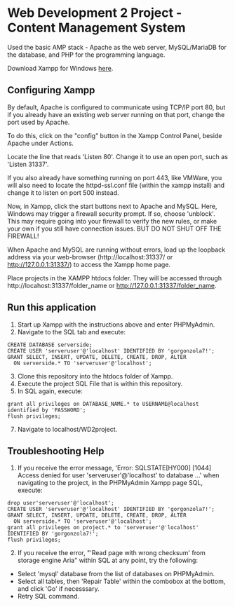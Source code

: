 # Web Development 2 Project - Content Management System
Used the basic AMP stack - Apache as the web server, MySQL/MariaDB for the database, and PHP for the programming language. 

Download Xampp for Windows [here](https://www.apachefriends.org/download.html).

## Configuring Xampp 
By default, Apache is configured to communicate using TCP/IP port 80, but if you already have an existing web server running on that port, change the port used by Apache.

To do this, click on the "config" button in the Xampp Control Panel, beside Apache under Actions.

Locate the line that reads 'Listen 80'. Change it to use an open port, such as 'Listen 31337'.

If you also already have something running on port 443, like VMWare, you will also need to locate the httpd-ssl.conf file (within the xampp install) and change it to listen on port 500 instead.

Now, in Xampp, click the start buttons next to Apache and MySQL. Here, Windows may trigger a firewall security prompt. If so, choose 'unblock'. This may require going into your firewall to verify the new rules, or make your own if you still have connection issues. BUT DO NOT SHUT OFF THE FIREWALL!

When Apache and MySQL are running without errors, load up the loopback address via your web-browser (http://localhost:31337/ or http://127.0.0.1:31337/) to access the Xampp home page.

Place projects in the XAMPP htdocs folder. They will be accessed through http://locahost:31337/folder_name or http://127.0.0.1:31337/folder_name.

## Run this application
1. Start up Xampp with the instructions above and enter PHPMyAdmin.
2. Navigate to the SQL tab and execute:
```
CREATE DATABASE serverside;
CREATE USER 'serveruser'@'localhost' IDENTIFIED BY 'gorgonzola7!';
GRANT SELECT, INSERT, UPDATE, DELETE, CREATE, DROP, ALTER
  ON serverside.* TO 'serveruser'@'localhost';
```
3. Clone this repository into the htdocs folder of Xampp.
4. Execute the project SQL File that is within this repository.
5. In SQL again, execute:
```
grant all privileges on DATABASE_NAME.* to USERNAME@localhost identified by 'PASSWORD';
flush privileges;
```
7. Navigate to localhost/WD2project.

## Troubleshooting Help
1. If you receive the error message, 'Error: SQLSTATE[HY000] [1044] Access denied for user 'serveruser'@'localhost' to database ...' when navigating to the project, in the PHPMyAdmin Xampp page SQL, execute:
```
drop user'serveruser'@'localhost';
CREATE USER 'serveruser'@'localhost' IDENTIFIED BY 'gorgonzola7!';
GRANT SELECT, INSERT, UPDATE, DELETE, CREATE, DROP, ALTER
  ON serverside.* TO 'serveruser'@'localhost';
grant all privileges on project.* to 'serveruser'@'localhost' IDENTIFIED BY 'gorgonzola7!';
flush privileges;
```
2. If you receive the error, "'Read page with wrong checksum' from storage engine Aria" within SQL at any point, try the following:
* Select 'mysql' database from the list of databases on PHPMyAdmin.
* Select all tables, then 'Repair Table' within the combobox at the bottom, and click 'Go' if necesssary.
* Retry SQL command. 
